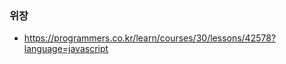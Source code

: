 ### 위장

* https://programmers.co.kr/learn/courses/30/lessons/42578?language=javascript

```javascript



```